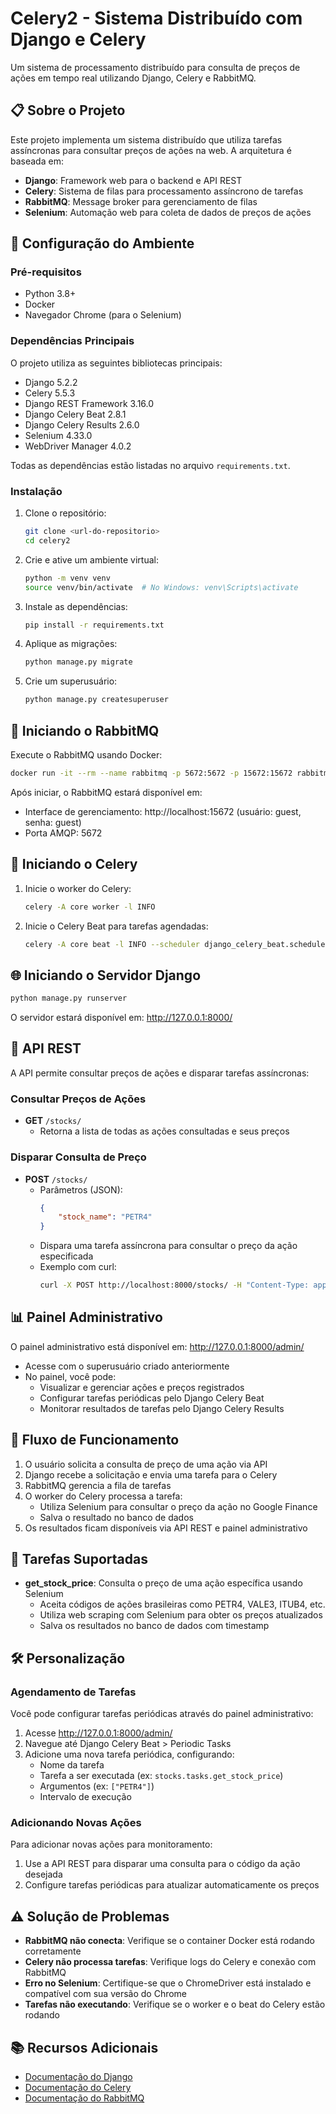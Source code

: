 # Celery2 - Sistema Distribuído com Django e Celery

Um sistema de processamento distribuído para consulta de preços de ações em tempo real utilizando Django, Celery e RabbitMQ.

## 📋 Sobre o Projeto

Este projeto implementa um sistema distribuído que utiliza tarefas assíncronas para consultar preços de ações na web. A arquitetura é baseada em:

- **Django**: Framework web para o backend e API REST
- **Celery**: Sistema de filas para processamento assíncrono de tarefas
- **RabbitMQ**: Message broker para gerenciamento de filas
- **Selenium**: Automação web para coleta de dados de preços de ações

## 🚀 Configuração do Ambiente

### Pré-requisitos

- Python 3.8+
- Docker
- Navegador Chrome (para o Selenium)

### Dependências Principais

O projeto utiliza as seguintes bibliotecas principais:
- Django 5.2.2
- Celery 5.5.3
- Django REST Framework 3.16.0
- Django Celery Beat 2.8.1
- Django Celery Results 2.6.0
- Selenium 4.33.0
- WebDriver Manager 4.0.2

Todas as dependências estão listadas no arquivo `requirements.txt`.

### Instalação

1. Clone o repositório:
   ```bash
   git clone <url-do-repositorio>
   cd celery2
   ```

2. Crie e ative um ambiente virtual:
   ```bash
   python -m venv venv
   source venv/bin/activate  # No Windows: venv\Scripts\activate
   ```

3. Instale as dependências:
   ```bash
   pip install -r requirements.txt
   ```

4. Aplique as migrações:
   ```bash
   python manage.py migrate
   ```

5. Crie um superusuário:
   ```bash
   python manage.py createsuperuser
   ```

## 🐇 Iniciando o RabbitMQ

Execute o RabbitMQ usando Docker:

```bash
docker run -it --rm --name rabbitmq -p 5672:5672 -p 15672:15672 rabbitmq:3.13-management
```

Após iniciar, o RabbitMQ estará disponível em:
- Interface de gerenciamento: http://localhost:15672 (usuário: guest, senha: guest)
- Porta AMQP: 5672

## 🔄 Iniciando o Celery

1. Inicie o worker do Celery:
   ```bash
   celery -A core worker -l INFO
   ```

2. Inicie o Celery Beat para tarefas agendadas:
   ```bash
   celery -A core beat -l INFO --scheduler django_celery_beat.schedulers:DatabaseScheduler
   ```

## 🌐 Iniciando o Servidor Django

```bash
python manage.py runserver
```

O servidor estará disponível em: http://127.0.0.1:8000/

## 📱 API REST

A API permite consultar preços de ações e disparar tarefas assíncronas:

### Consultar Preços de Ações
- **GET** `/stocks/`
  - Retorna a lista de todas as ações consultadas e seus preços

### Disparar Consulta de Preço
- **POST** `/stocks/`
  - Parâmetros (JSON):
    ```json
    {
        "stock_name": "PETR4"
    }
    ```
  - Dispara uma tarefa assíncrona para consultar o preço da ação especificada
  - Exemplo com curl:
    ```bash
    curl -X POST http://localhost:8000/stocks/ -H "Content-Type: application/json" -d '{"stock_name":"PETR4"}'
    ```

## 📊 Painel Administrativo

O painel administrativo está disponível em: http://127.0.0.1:8000/admin/

- Acesse com o superusuário criado anteriormente
- No painel, você pode:
  - Visualizar e gerenciar ações e preços registrados
  - Configurar tarefas periódicas pelo Django Celery Beat
  - Monitorar resultados de tarefas pelo Django Celery Results

## 🔄 Fluxo de Funcionamento

1. O usuário solicita a consulta de preço de uma ação via API
2. Django recebe a solicitação e envia uma tarefa para o Celery
3. RabbitMQ gerencia a fila de tarefas
4. O worker do Celery processa a tarefa:
   - Utiliza Selenium para consultar o preço da ação no Google Finance
   - Salva o resultado no banco de dados
5. Os resultados ficam disponíveis via API REST e painel administrativo

## 📝 Tarefas Suportadas

- **get_stock_price**: Consulta o preço de uma ação específica usando Selenium
  - Aceita códigos de ações brasileiras como PETR4, VALE3, ITUB4, etc.
  - Utiliza web scraping com Selenium para obter os preços atualizados
  - Salva os resultados no banco de dados com timestamp

## 🛠️ Personalização

### Agendamento de Tarefas

Você pode configurar tarefas periódicas através do painel administrativo:

1. Acesse http://127.0.0.1:8000/admin/
2. Navegue até Django Celery Beat > Periodic Tasks
3. Adicione uma nova tarefa periódica, configurando:
   - Nome da tarefa
   - Tarefa a ser executada (ex: `stocks.tasks.get_stock_price`)
   - Argumentos (ex: `["PETR4"]`)
   - Intervalo de execução

### Adicionando Novas Ações

Para adicionar novas ações para monitoramento:
1. Use a API REST para disparar uma consulta para o código da ação desejada
2. Configure tarefas periódicas para atualizar automaticamente os preços

## ⚠️ Solução de Problemas

- **RabbitMQ não conecta**: Verifique se o container Docker está rodando corretamente
- **Celery não processa tarefas**: Verifique logs do Celery e conexão com RabbitMQ
- **Erro no Selenium**: Certifique-se que o ChromeDriver está instalado e compatível com sua versão do Chrome
- **Tarefas não executando**: Verifique se o worker e o beat do Celery estão rodando

## 📚 Recursos Adicionais

- [Documentação do Django](https://docs.djangoproject.com/)
- [Documentação do Celery](https://docs.celeryq.dev/)
- [Documentação do RabbitMQ](https://www.rabbitmq.com/documentation.html) 